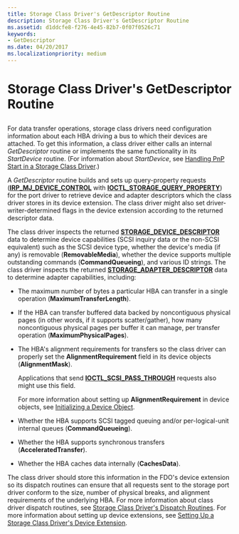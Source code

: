 ```yaml
---
title: Storage Class Driver's GetDescriptor Routine
description: Storage Class Driver's GetDescriptor Routine
ms.assetid: d1ddcfe8-f276-4e45-82b7-0f07f0526c71
keywords:
- GetDescriptor
ms.date: 04/20/2017
ms.localizationpriority: medium
---
```


# Storage Class Driver's GetDescriptor Routine


## <span id="ddk_storage_class_drivers_getdescriptor_routine_kg"></span><span id="DDK_STORAGE_CLASS_DRIVERS_GETDESCRIPTOR_ROUTINE_KG"></span>


For data transfer operations, storage class drivers need configuration information about each HBA driving a bus to which their devices are attached. To get this information, a class driver either calls an internal *GetDescriptor* routine or implements the same functionality in its *StartDevice* routine. (For information about *StartDevice*, see [Handling PnP Start in a Storage Class Driver](handling-pnp-start-in-a-storage-class-driver.md).)

A *GetDescriptor* routine builds and sets up query-property requests ([**IRP\_MJ\_DEVICE\_CONTROL**](https://msdn.microsoft.com/library/windows/hardware/ff550744) with [**IOCTL\_STORAGE\_QUERY\_PROPERTY**](https://msdn.microsoft.com/library/windows/hardware/ff560590)) for the port driver to retrieve device and adapter descriptors which the class driver stores in its device extension. The class driver might also set driver-writer-determined flags in the device extension according to the returned descriptor data.

The class driver inspects the returned [**STORAGE\_DEVICE\_DESCRIPTOR**](https://msdn.microsoft.com/library/windows/hardware/ff566971) data to determine device capabilities (SCSI inquiry data or the non-SCSI equivalent) such as the SCSI device type, whether the device's media (if any) is removable (**RemovableMedia**), whether the device supports multiple outstanding commands (**CommandQueueing**), and various ID strings. The class driver inspects the returned [**STORAGE\_ADAPTER\_DESCRIPTOR**](https://msdn.microsoft.com/library/windows/hardware/ff566346) data to determine adapter capabilities, including:

-   The maximum number of bytes a particular HBA can transfer in a single operation (**MaximumTransferLength**).

-   If the HBA can transfer buffered data backed by noncontiguous physical pages (in other words, if it supports scatter/gather), how many noncontiguous physical pages per buffer it can manage, per transfer operation (**MaximumPhysicalPages**).

-   The HBA's alignment requirements for transfers so the class driver can properly set the **AlignmentRequirement** field in its device objects (**AlignmentMask**).

    Applications that send [**IOCTL\_SCSI\_PASS\_THROUGH**](https://msdn.microsoft.com/library/windows/hardware/ff560519) requests also might use this field.

    For more information about setting up **AlignmentRequirement** in device objects, see [Initializing a Device Object](https://msdn.microsoft.com/library/windows/hardware/ff547807).

-   Whether the HBA supports SCSI tagged queuing and/or per-logical-unit internal queues (**CommandQueueing**).

-   Whether the HBA supports synchronous transfers (**AcceleratedTransfer**).

-   Whether the HBA caches data internally (**CachesData**).

The class driver should store this information in the FDO's device extension so its dispatch routines can ensure that all requests sent to the storage port driver conform to the size, number of physical breaks, and alignment requirements of the underlying HBA. For more information about class driver dispatch routines, see [Storage Class Driver's Dispatch Routines](storage-class-driver-s-dispatch-routines.md). For more information about setting up device extensions, see [Setting Up a Storage Class Driver's Device Extension](setting-up-a-storage-class-driver-s-device-extension.md).

 

 




